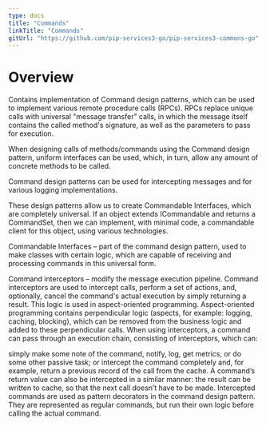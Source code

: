```yaml
---
type: docs
title: "Commands"
linkTitle: "Commands"
gitUrl: "https://github.com/pip-services3-go/pip-services3-commons-go"
---
```


# Overview 

Contains implementation of Command design patterns, which can be used to implement various remote procedure calls (RPCs). RPCs replace unique calls with universal "message transfer" calls, in which the message itself contains the called method's signature, as well as the parameters to pass for execution.

When designing calls of methods/commands using the Command design pattern, uniform interfaces can be used, which, in turn, allow any amount of concrete methods to be called.

Command design patterns can be used for intercepting messages and for various logging implementations.

These design patterns allow us to create Commandable Interfaces, which are completely universal. If an object extends ICommandable and returns a CommandSet, then we can implement, with minimal code, a commandable client for this object, using various technologies.

Commandable Interfaces – part of the command design pattern, used to make classes with certain logic, which are capable of receiving and processing commands in this universal form.

Command interceptors – modify the message execution pipeline. Command interceptors are used to intercept calls, perform a set of actions, and, optionally, cancel the command's actual execution by simply returning a result. This logic is used in aspect-oriented programming. Aspect-oriented programming contains perpendicular logic (aspects, for example: logging, caching, blocking), which can be removed from the business logic and added to these perpendicular calls. When using interceptors, a command can pass through an execution chain, consisting of interceptors, which can:

simply make some note of the command, notify, log, get metrics, or do some other passive task; or intercept the command completely and, for example, return a previous record of the call from the cache. A command’s return value can also be intercepted in a similar manner: the result can be written to cache, so that the next call doesn’t have to be made. Intercepted commands are used as pattern decorators in the command design pattern. They are represented as regular commands, but run their own logic before calling the actual command.